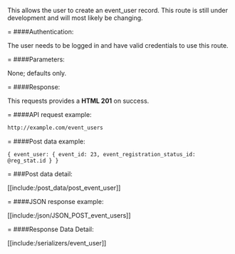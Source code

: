 <!-- --- title: POST /event_users -->

This allows the user to create an event_user record. This route is still under development and will most likely be changing.

=
####Authentication:

The user needs to be logged in and have valid credentials to use this route.

=
####Parameters:

None; defaults only.

=
####Response:

This requests provides a <strong>HTML 201</strong> on success.

=
####API request example:
```html
http://example.com/event_users
```

=
####Post data example:
```
{ event_user: { event_id: 23, event_registration_status_id: @reg_stat.id } }
```
 
=
###Post data detail:

[[include:/post_data/post_event_user]]

=
####JSON response example:

[[include:/json/JSON_POST_event_users]]

=
####Response Data Detail:

[[include:/serializers/event_user]]